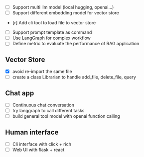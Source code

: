 - [ ] Support multi llm model (local hugging, openai...)
- [ ] Support different embedding model for vector store
- [r] Add cli tool to load file to vector store
- [ ] Support prompt template as command
- [ ] Use LangGraph for complex workflow
- [ ] Define metric to evaluate the performance of RAG application

## Vector Store
- [x] avoid re-import the same file
- [ ] create a class Librarian to handle add_file, delete_file, query

## Chat app
- [ ] Continuous chat conversation
- [ ] try langgraph to call different tasks
- [ ] build general tool model with openai function calling

## Human interface

- [ ] Cli interface with click + rich
- [ ] Web UI with flask + react
